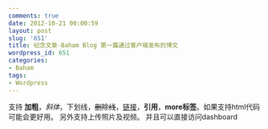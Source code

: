 ```yaml
---
comments: true
date: 2012-10-21 00:00:59
layout: post
slug: '651'
title: 纪念文章-Baham Blog 第一篇通过客户端发布的博文
wordpress_id: 651
categories:
- Baham
tags:
- Wordpress
---
```


支持 **加粗**，_斜体_，下划线，<del>删除线</del>，[链接](http://baham.co/10_21_651.html)，**引用**，**more标签**。如果支持html代码可能会更好用。 另外支持上传照片及视频。 并且可以直接访问dashboard

